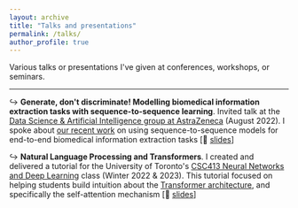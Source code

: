 ```yaml
---
layout: archive
title: "Talks and presentations"
permalink: /talks/
author_profile: true
---
```


Various talks or presentations I've given at conferences, workshops, or seminars.

---

<!-- Going to do this in pure markdown, so comment out the boilerplate>

<!-- {% if site.talkmap_link == true %}

<p style= "text-decoration:underline;"><a href="/talkmap.html">See a map of all the places I've given a talk!</a></p>

{% endif %}

{% for post in site.talks reversed %}
  {% include archive-single-talk.html %}
{% endfor %} -->

↪ __Generate, don't discriminate! Modelling biomedical information extraction tasks with sequence-to-sequence learning__. Invited talk at the [Data Science & Artificial Intelligence group at AstraZeneca](https://www.astrazeneca.com/r-d/data-science-and-ai.html) (August 2022). I spoke about [our recent work](https://aclanthology.org/2022.bionlp-1.2/) on using sequence-to-sequence models for end-to-end biomedical information extraction tasks [🛝 [slides](https://docs.google.com/presentation/d/1eODyc1zvqGwP0iiwVeszII0kskGklxZsA_ogekRYabY/edit?usp=sharing)]

↪ __Natural Language Processing and Transformers__. I created and delivered a tutorial for the University of Toronto's [CSC413 Neural Networks and Deep Learning](https://uoft-csc413.github.io/2023/) class (Winter 2022 & 2023). This tutorial focused on helping students build intuition about the [Transformer architecture](https://arxiv.org/abs/1706.03762), and specifically the self-attention mechanism [🛝 [slides](https://docs.google.com/presentation/d/1GlOEERsbu71LhpT1L-nMcDtOAwgg8DPScbNkjF989zc/edit?usp=sharing)]